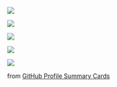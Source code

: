 ![](http://github-profile-summary-cards.vercel.app/api/cards/profile-details?username=peccu&theme=dark)

![](http://github-profile-summary-cards.vercel.app/api/cards/repos-per-language?username=peccu&theme=dark)

![](http://github-profile-summary-cards.vercel.app/api/cards/most-commit-language?username=peccu&theme=dark)

![](http://github-profile-summary-cards.vercel.app/api/cards/stats?username=peccu&theme=dark)

![](http://github-profile-summary-cards.vercel.app/api/cards/productive-time?username=peccu&theme=dark&utcOffset=9)

from [GitHub Profile Summary Cards](https://github-profile-summary-cards.vercel.app/demo.html)

<!--
**peccu/peccu** is a ✨ _special_ ✨ repository because its `README.md` (this file) appears on your GitHub profile.

Here are some ideas to get you started:

- 🔭 I’m currently working on ...
- 🌱 I’m currently learning ...
- 👯 I’m looking to collaborate on ...
- 🤔 I’m looking for help with ...
- 💬 Ask me about ...
- 📫 How to reach me: ...
- 😄 Pronouns: ...
- ⚡ Fun fact: ...
-->
